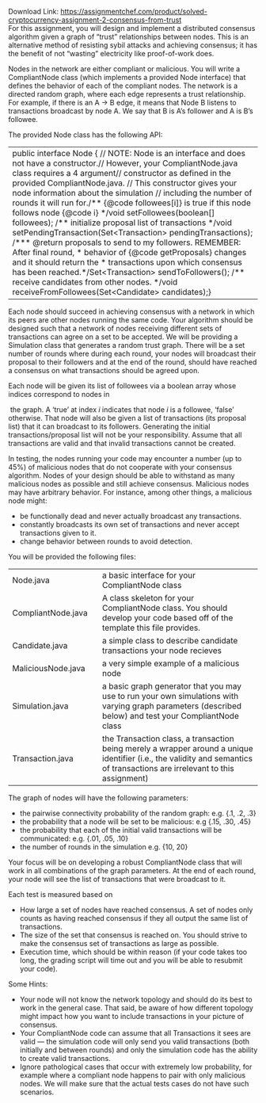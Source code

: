 Download Link: https://assignmentchef.com/product/solved-cryptocurrency-assignment-2-consensus-from-trust
<br>
For this assignment, you will design and implement a distributed consensus algorithm given a graph of “trust” relationships between nodes. This is an alternative method of resisting sybil attacks and achieving consensus; it has the benefit of not “wasting” electricity like proof-of-work does.

Nodes in the network are either compliant or malicious. You will write a ​CompliantNode​ class (which implements a provided ​Node​ interface) that defines the behavior of each of the compliant nodes. The network is a directed random graph, where each edge represents a trust relationship. For example, if there is an  A → B edge, it means that Node B listens to transactions broadcast by node A. We say that B is A’s follower and A is B’s followee.

The provided ​Node​ class has the following API:

<table width="624">

 <tbody>

  <tr>

   <td width="624">public​ ​interface​ ​Node​ { ​// NOTE: Node is an interface and does not have a constructor.​// However, your CompliantNode.java class requires a 4 argument​// constructor as defined in the provided CompliantNode.java.     ​// This constructor gives your node information about the simulation     ​// including the number of rounds it will run for.​/** {@code followees[i]} is true if this node follows node {@code i} */​void​ ​setFollowees​(​boolean​[] followees); ​/** initialize proposal list of transactions */​void​ ​setPendingTransaction​(​Set&lt;Transaction&gt;​ pendingTransactions); ​/*** ​@return​ proposals to send to my followers. REMEMBER: After final round,       * behavior of {​@code​ getProposals} changes and it should return the       * transactions upon which consensus has been reached.*/​Set&lt;Transaction&gt;​ ​sendToFollowers​(); ​/** receive candidates from other nodes. */​void​ ​receiveFromFollowees​(​Set&lt;Candidate&gt;​ candidates);}<strong> </strong></td>

  </tr>

 </tbody>

</table>




Each node should succeed in achieving consensus with a network in which its peers are other nodes running the same code. Your algorithm should be designed such that a network of nodes receiving different sets of transactions can agree on a set to be accepted. We will be providing a Simulation​          class that generates a random trust graph. There will be a set number of rounds where during each round, your nodes will broadcast their proposal to their followers and at the end of the round, should have reached a consensus on what transactions should be agreed upon.




Each node will be given its list of followees via a boolean array whose indices correspond to nodes in

​         the graph. A ‘true’ at index <em>i</em>​ indicates that node <em>i</em>​ is a followee, ‘false’ otherwise. That node will also be given a list of transactions (its proposal list) that it can broadcast to its followers. Generating the initial transactions/proposal list will not be your responsibility. Assume that all transactions are valid and that invalid transactions cannot be created.




In testing, the nodes running your code may encounter a number (up to 45%) of malicious nodes that do not cooperate with your consensus algorithm. Nodes of your design should be able to withstand as many malicious nodes as possible and still achieve consensus. Malicious nodes may have arbitrary behavior. For instance, among other things, a malicious node might:

<ul>

 <li>be functionally dead and never actually broadcast any transactions.</li>

 <li>constantly broadcasts its own set of transactions and never accept transactions given to it.</li>

 <li>change behavior between rounds to avoid detection.</li>

</ul>




You will be provided the following files:

<table width="624">

 <tbody>

  <tr>

   <td width="176">Node.java</td>

   <td width="448">a basic interface for your ​CompliantNode​ class</td>

  </tr>

  <tr>

   <td width="176">CompliantNode.java</td>

   <td width="448">A class skeleton for your ​CompliantNode​ class.  You should develop your code based off of the template this file provides.</td>

  </tr>

  <tr>

   <td width="176">Candidate.java</td>

   <td width="448">a simple class to describe candidate transactions your node recieves</td>

  </tr>

  <tr>

   <td width="176">MaliciousNode.java</td>

   <td width="448">a very simple example of a malicious node</td>

  </tr>

  <tr>

   <td width="176">Simulation.java</td>

   <td width="448">a basic graph generator that you may use to run your own simulations with varying graph parameters (described below) and test your CompliantNode​ class</td>

  </tr>

  <tr>

   <td width="176">Transaction.java</td>

   <td width="448">the ​Transaction​ class, a transaction being merely a wrapper around a unique identifier (i.e., the validity and semantics of transactions are irrelevant to this assignment)</td>

  </tr>

 </tbody>

</table>




The graph of nodes will have the following parameters:

<ul>

 <li>the pairwise connectivity probability of the random graph: e.g. {.1, .2, .3}</li>

 <li>the probability that a node will be set to be malicious: e.g {.15, .30, .45}</li>

 <li>the probability that each of the initial valid transactions will be communicated: e.g. {.01, .05, .10}</li>

 <li>the number of rounds in the simulation e.g. {10, 20}</li>

</ul>




Your focus will be on developing a robust CompliantNode​              class that will work in all combinations of​       the graph parameters. At the end of each round, your node will see the list of transactions that were broadcast to it.




Each test is measured based on

<ul>

 <li>How large a set of nodes have reached consensus. A set of nodes only counts as having reached consensus if they all output the same list of transactions.</li>

 <li>The size of the set that consensus is reached on. You should strive to make the consensus set of transactions as large as possible.</li>

 <li>Execution time, which should be within reason (if your code takes too long, the grading script will time out and you will be able to resubmit your code).</li>

</ul>













Some Hints:

<ul>

 <li>Your node will not know the network topology and should do its best to work in the general case. That said, be aware of how different topology might impact how you want to include transactions in your picture of consensus.</li>

 <li>Your CompliantNode​ code can assume that all Transactions it sees are valid — the simulation​       code will only send you valid transactions (both initially and between rounds) and only the simulation code has the ability to create valid transactions.</li>

 <li>Ignore pathological cases that occur with extremely low probability, for example where a compliant node happens to pair with only malicious nodes. We will make sure that the actual tests cases do not have such scenarios.</li>

</ul>


